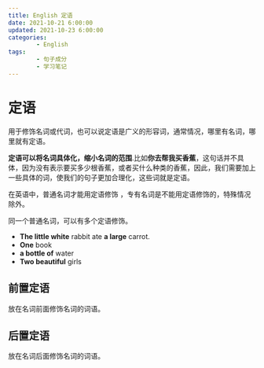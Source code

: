 ```yaml
---
title: English 定语
date: 2021-10-21 6:00:00
updated: 2021-10-23 6:00:00
categories:
        - English
tags:
        - 句子成分
        - 学习笔记
---
```


# 定语

用于修饰名词或代词，也可以说定语是广义的形容词，通常情况，哪里有名词，哪里就有定语。

**定语可以将名词具体化，缩小名词的范围**.比如**你去帮我买香蕉**，这句话并不具体，因为没有表示要买多少根香蕉，或者买什么种类的香蕉，因此，我们需要加上一些具体的词，使我们的句子更加合理化，这些词就是定语。

在英语中，普通名词才能用定语修饰 ，专有名词是不能用定语修饰的，特殊情况除外。

同一个普通名词，可以有多个定语修饰。

- **The little white** rabbit ate **a large** carrot.
- **One** book
- **a bottle of** water
- **Two beautiful** girls

## 前置定语

放在名词前面修饰名词的词语。

## 后置定语

放在名词后面修饰名词的词语。
